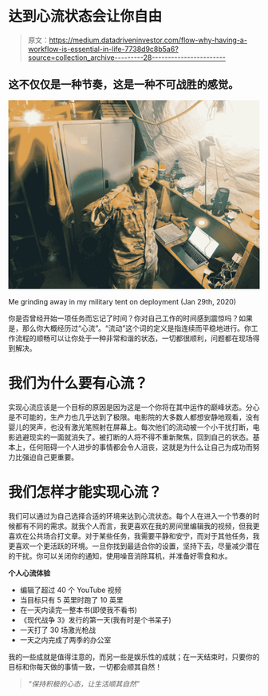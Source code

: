 # 达到心流状态会让你自由

> 原文：<https://medium.datadriveninvestor.com/flow-why-having-a-workflow-is-essential-in-life-7738d9c8b5a6?source=collection_archive---------28----------------------->

## 这不仅仅是一种节奏，这是一种不可战胜的感觉。

![](img/53fe1233f545ef7a7785d1e9c9c1567f.png)

Me grinding away in my military tent on deployment (Jan 29th, 2020)

你是否曾经开始一项任务而忘记了时间？你对自己工作的时间感到震惊吗？如果是，那么你大概经历过“心流”。“流动”这个词的定义是指连续而平稳地进行。你工作流程的顺畅可以让你处于一种非常和谐的状态，一切都很顺利，问题都在现场得到解决。

# **我们为什么要有心流？**

实现心流应该是一个目标的原因是因为这是一个你将在其中运作的巅峰状态。分心是不可能的，生产力也几乎达到了极限。电影院的大多数人都想安静地观看，没有婴儿的哭声，也没有激光笔照射在屏幕上。每次他们的流动被一个小干扰打断，电影逃避现实的一面就消失了。被打断的人将不得不重新聚焦，回到自己的状态。基本上，任何阻碍一个人进步的事情都会令人沮丧，这就是为什么让自己为成功而努力比强迫自己更重要。

# **我们怎样才能实现心流？**

我们可以通过为自己选择合适的环境来达到心流状态。每个人在进入一个节奏的时候都有不同的需求。就我个人而言，我更喜欢在我的房间里编辑我的视频，但我更喜欢在公共场合打文章。对于某些任务，我需要平静和安宁，而对于其他任务，我更喜欢一个更活跃的环境。一旦你找到最适合你的设置，坚持下去，尽量减少潜在的干扰。你可以关闭你的通知，使用噪音消除耳机，并准备好零食和水。

**个人心流体验**

*   编辑了超过 40 个 YouTube 视频
*   当目标只有 5 英里时跑了 10 英里
*   在一天内读完一整本书(即使我不看书)
*   《现代战争 3》发行的第一天(我有时是个书呆子)
*   一天打了 30 场激光枪战
*   一天之内完成了两季的办公室

我的一些成就是值得注意的，而另一些是娱乐性的成就；在一天结束时，只要你的目标和你每天做的事情一致，一切都会顺其自然！

> *“保持积极的心态，让生活顺其自然”*